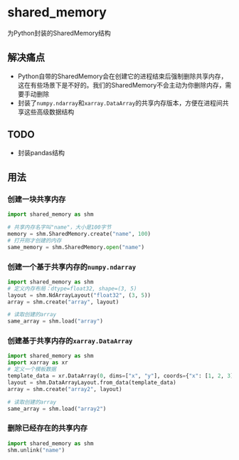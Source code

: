 # shared_memory

为Python封装的SharedMemory结构

## 解决痛点

- Python自带的SharedMemory会在创建它的进程结束后强制删除共享内存，这在有些场景下是不好的。我们的SharedMemory不会主动为你删除内存，需要手动删除
- 封装了`numpy.ndarray`和`xarray.DataArray`的共享内存版本，方便在进程间共享这些高级数据结构

## TODO

- 封装pandas结构

## 用法

### 创建一块共享内存

```python
import shared_memory as shm

# 共享内存名字叫"name"，大小是100字节
memory = shm.SharedMemory.create("name", 100)
# 打开刚才创建的内存
same_memory = shm.SharedMemory.open("name")
```

### 创建一个基于共享内存的`numpy.ndarray`

```python
import shared_memory as shm
# 定义内存布局：dtype=float32, shape=(3, 5)
layout = shm.NdArrayLayout("float32", (3, 5))
array = shm.create("array", layout)

# 读取创建的array
same_array = shm.load("array")
```

### 创建基于共享内存的`xarray.DataArray`

```python
import shared_memory as shm
import xarray as xr
# 定义一个模板数据
template_data = xr.DataArray(0, dims=["x", "y"], coords={"x": [1, 2, 3], "y": ["a", "b", "c"]})
layout = shm.DataArrayLayout.from_data(template_data)
array = shm.create("array2", layout)

# 读取创建的array
same_array = shm.load("array2")
```

### 删除已经存在的共享内存

```python
import shared_memory as shm
shm.unlink("name")
```